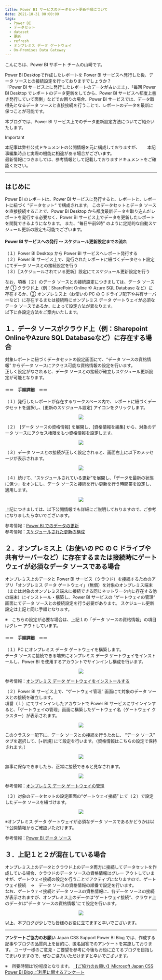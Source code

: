```yaml
---
title: Power BI サービスのデータセット更新手順について
date: 2021-10-31 00:00:00 
tags:
  - Power BI　　
  - データセット
  - dataset
  - 更新　
  - refresh
  - オンプレミス データ ゲートウェイ
  - On-Premises Data Gateway
---
```



こんにちは、Power BI サポート チームの山崎です。 
  
Power BI Desktopで作成したレポートを Power BI サービスへ発行した後、データ ソースとの接続設定を行っておりますでしょうか？  
「Power BI サービス上に発行したレポートのデータが古いまま」、「毎回 Power BI Desktop でレポートのデータ更新をしてから、Power BI サービスへ都度上書き発行していて面倒」などでお困りの場合、Power BI サービスでは、データ取得先となるデータ ソースと直接接続を行うことで、レポートのデータを最新に保つことが可能です。
  
本ブログでは、Power BI サービス上でのデータ更新設定方法についてご紹介いたします。  

<!-- more -->

> [!IMPORTANT]  
> 本記事は弊社公式ドキュメントの公開情報を元に構成しておりますが、　　
> 本記事編集時点と実際の機能に相違がある場合がございます。  
> 最新情報につきましては、参考情報として記載しておりますドキュメントをご確認ください。

---

## はじめに

Power BI のレポートは、Power BI サービスに発行すると、レポートと、レポートに紐づく “データセット“ で構成されます。
このデータセットとデータ ソースを直接接続することで、Power BI Desktop から都度最新データを取り込んだレポートを発行する必要なく、Power BI サービス上でデータを更新したレポートを閲覧できるようになります。
また、“毎日午前9時” のように定期的な自動スケジュール更新の設定も可能でございます。


#### Power BI サービスへの発行 ～ スケジュール更新設定までの流れ  

（１）Power BI Desktop から Power BI サービスへレポート発行する  
（２）Power BI サービス上で、発行されたレポートに紐づくデータセット設定にてデータ ソースとの接続設定を行う  
（３）［スケジュールされている更新］設定にてスケジュール更新設定を行う

なお、項番（２）のデータ ソースとの接続設定につきましては、データ ソースが ① クラウド上（例：SharePoint Online や Azure SQL Database など）に存在するか、② オンプレミス上（お使いの PC の C ドライブ配下や共有サーバーなど）に存在するまたは接続時にオンプレミス データ ゲートウェイが必須なデータ ソースであるか、によって設定方法が異なります。  
以下に各設定方法をご案内いたします。


## １．データ ソースがクラウド上（例：Sharepoint OnlineやAzure SQL Databaseなど）に存在する場合

対象レポートに紐づくデータセットの設定画面にて、“データ ソースの資格情報” からデータ ソースにアクセス可能な資格情報の設定を行います。  
正しく設定がなされると、データ ソースとの接続が確立しスケジュール更新設定が可能となります。  

#### ＝＝　手順詳細　＝＝
（１）発行したレポートが存在するワークスペース内で、レポートに紐づくデータセットを選択し、[更新のスケジュール設定] アイコンをクリックします。

<div align="center">
<img src="1_1.png">
</div>

（２）　[データ ソースの資格情報] を展開し、[資格情報を編集] から、対象のデータ ソースにアクセス権限をもつ資格情報を設定します。

<div align="center">
<img src="1_2.png">
</div>

（３）データ ソースとの接続が正しく設定されると、画面右上に以下のメッセージが表示されます。　　

<div align="center">
<img src="1_3.png">
</div>

（４）続けて、“スケジュールされている更新”を展開し、「データを最新の状態に保つ」をオンにし、データ ソースと接続を行い更新を行う時間帯を設定し、適用します。

<div align="center">
<img src="1_4.png">
</div>

上記につきましては、以下公開情報でも詳細にご説明しておりますので、ご参考になりましたら幸いでございます。　　


参考情報：[Power BI でのデータの更新](https://learn.microsoft.com/ja-jp/power-bi/connect-data/refresh-data)  
参考情報：[スケジュールされた更新の構成](https://learn.microsoft.com/ja-jp/power-bi/connect-data/refresh-scheduled-refresh)　


## ２．オンプレミス上（お使いの PC の C ドライブや共有サーバーなど）に存在するまたは接続時にゲートウェイが必須なデータ ソースである場合　

オンプレミス上のデータと Power BI サービス（クラウド）を接続するためのアプリ「オンプレミス データ ゲートウェイ」（無償）を対象のオンプレミス端末（または対象のオンプレミス端末に接続できる同じネットワーク内に存在する他の端末）にインストール・構築し、Power BI サービスの “ゲートウェイの管理” 画面にてデータ ソースとの接続設定を行う必要があります。
スケジュール更新設定は上記と同じ手順となります。　　

※　こちらの設定が必要な場合は、上記１の「データ ソースの資格情報」の項目はグレー アウトしています。

#### ＝＝　手順詳細　＝＝
（１）PC にオンプレミス データ ゲートウェイを構築します。  
データ ソースに接続できる端末にオンプレミス データ ゲートウェイをインストールし、Power BI を使用するアカウントでサインインし構成を行います。  

<div align="center">
<img src="2_1.png">
</div>

参考情報：[オンプレミス データ ゲートウェイをインストールする](https://learn.microsoft.com/ja-jp/data-integration/gateway/service-gateway-install#download-and-install-a-standard-gateway)　

（２）Power BI サービス上で、“ゲートウェイ管理” 画面にて対象のデータ ソースとの接続を確立します。  
 項番（１）にてサインインしたアカウントで Power BI サービスにサインインすると、「ゲートウェイの管理」画面に構築したゲートウェイ名（ゲートウェイ クラスター）が表示されます。

<div align="center">
<img src="2_2.png">
</div>

このクラスター配下に、データ ソースとの接続を行うために、 “データ ソース” タブを選択して、[+新規] にて設定を行います。（資格情報はこちらの設定で保持されます。）  

<div align="center">
<img src="2_3.png">
</div>

無事に保存できましたら、正常に接続できると見なされます。

<div align="center">
<img src="2_4.png">
</div>

参考情報：[オンプレミス データ ゲートウェイの管理](https://learn.microsoft.com/ja-jp/data-integration/gateway/service-gateway-manage)　

（３）対象のデータセットの設定画面の“ゲートウェイ接続” にて（２）で設定したデータ ソースを紐づけます。

<div align="center">
<img src="2_5.png">
</div>

※オンプレミス データ ゲートウェイが必須なデータ ソースであるかどうかは以下公開情報からご確認いただけます。  

参考情報：[Power BI データ ソース](https://learn.microsoft.com/ja-jp/power-bi/connect-data/power-bi-data-sources)　


## ３．上記１と２が混在している場合　

オンプレミス上のデータとクラウド上のデータ両方に接続してデータセットを作成している場合、クラウドのデータ ソースの資格情報はグレー アウトしていますが、ゲートウェイ接続の設定を行うことでアクティブになりますので、ゲートウェイ接続　→　データ ソースの資格情報の順番で設定を行います。  
なお、ゲートウェイ接続とデータ ソースの資格情報に、各データ ソースの接続が表示されますが、オンプレミス上のデータは“ゲートウェイ接続”、クラウド上のデータは“データ ソースの資格情報”にて設定を行います。

<div align="center">
<img src="3_1.png">
</div>



以上、本ブログが少しでも皆様のお役に立てますと幸いでございます。

---

**アンケートご協力のお願い**
Japan CSS Support Power BI Blog では、作成する記事やブログの品質向上を目的に、匿名回答でのアンケートを実施しております。
ユーザー様のご意見・ご要望を参考に今後もお役に立てるブログを目指してまいりますので、ぜひご協力いただけますと幸いでございます。 

※　所要時間は1分程度となります。
[【ご協力のお願い】Microsoft Japan CSS Power BI Blog ご利用に関するアンケート](https://jpbap-sqlbi.github.io/blog/powerbi/pbi_blogsurvey2022/)
